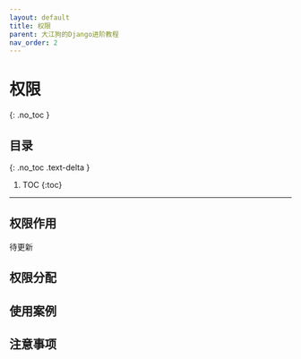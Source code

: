 ```yaml
---
layout: default
title: 权限
parent: 大江狗的Django进阶教程
nav_order: 2
---
```


# 权限
{: .no_toc }

## 目录
{: .no_toc .text-delta }

1. TOC
{:toc}

---

## 权限作用

待更新

## 权限分配

## 使用案例

## 注意事项

